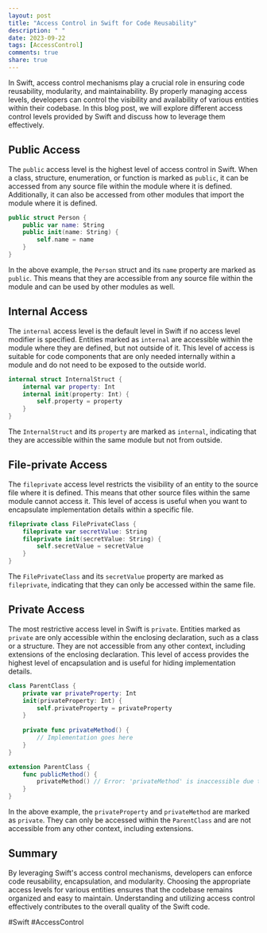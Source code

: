 ```yaml
---
layout: post
title: "Access Control in Swift for Code Reusability"
description: " "
date: 2023-09-22
tags: [AccessControl]
comments: true
share: true
---
```


In Swift, access control mechanisms play a crucial role in ensuring code reusability, modularity, and maintainability. By properly managing access levels, developers can control the visibility and availability of various entities within their codebase. In this blog post, we will explore different access control levels provided by Swift and discuss how to leverage them effectively.

## Public Access

The `public` access level is the highest level of access control in Swift. When a class, structure, enumeration, or function is marked as `public`, it can be accessed from any source file within the module where it is defined. Additionally, it can also be accessed from other modules that import the module where it is defined.

```swift
public struct Person {
    public var name: String
    public init(name: String) {
        self.name = name
    }
}
```

In the above example, the `Person` struct and its `name` property are marked as `public`. This means that they are accessible from any source file within the module and can be used by other modules as well.

## Internal Access

The `internal` access level is the default level in Swift if no access level modifier is specified. Entities marked as `internal` are accessible within the module where they are defined, but not outside of it. This level of access is suitable for code components that are only needed internally within a module and do not need to be exposed to the outside world.

```swift
internal struct InternalStruct {
    internal var property: Int
    internal init(property: Int) {
        self.property = property
    }
}
```

The `InternalStruct` and its `property` are marked as `internal`, indicating that they are accessible within the same module but not from outside.

## File-private Access

The `fileprivate` access level restricts the visibility of an entity to the source file where it is defined. This means that other source files within the same module cannot access it. This level of access is useful when you want to encapsulate implementation details within a specific file.

```swift
fileprivate class FilePrivateClass {
    fileprivate var secretValue: String
    fileprivate init(secretValue: String) {
        self.secretValue = secretValue
    }
}
```

The `FilePrivateClass` and its `secretValue` property are marked as `fileprivate`, indicating that they can only be accessed within the same file.

## Private Access

The most restrictive access level in Swift is `private`. Entities marked as `private` are only accessible within the enclosing declaration, such as a class or a structure. They are not accessible from any other context, including extensions of the enclosing declaration. This level of access provides the highest level of encapsulation and is useful for hiding implementation details.

```swift
class ParentClass {
    private var privateProperty: Int
    init(privateProperty: Int) {
        self.privateProperty = privateProperty
    }
    
    private func privateMethod() {
        // Implementation goes here
    }
}

extension ParentClass {
    func publicMethod() {
        privateMethod() // Error: 'privateMethod' is inaccessible due to 'private' protection level
    }
}
```

In the above example, the `privateProperty` and `privateMethod` are marked as `private`. They can only be accessed within the `ParentClass` and are not accessible from any other context, including extensions.

## Summary

By leveraging Swift's access control mechanisms, developers can enforce code reusability, encapsulation, and modularity. Choosing the appropriate access levels for various entities ensures that the codebase remains organized and easy to maintain. Understanding and utilizing access control effectively contributes to the overall quality of the Swift code.

#Swift #AccessControl